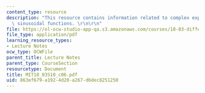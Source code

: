```yaml
---
content_type: resource
description: "This resource contains information related to complex exponentials and\
  \ sinusoidal functions. \r\n\r\n"
file: https://ol-ocw-studio-app-qa.s3.amazonaws.com/courses/18-03-differential-equations-spring-2010/863ef679a1924d20a267d6dec8251250_MIT18_03S10_c06.pdf
file_type: application/pdf
learning_resource_types:
- Lecture Notes
ocw_type: OCWFile
parent_title: Lecture Notes
parent_type: CourseSection
resourcetype: Document
title: MIT18_03S10_c06.pdf
uid: 863ef679-a192-4d20-a267-d6dec8251250
---
```

